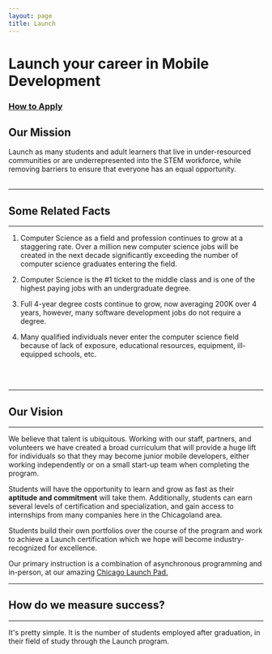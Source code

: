 ```yaml
---
layout: page
title: Launch
---
```

# Launch your career in Mobile Development

### [How to Apply](./student_application)

## Our Mission

<div class="boxBorder">
Launch as many students and adult learners that live in under-resourced communities or are underrepresented into the STEM workforce, while removing barriers to ensure that everyone has an equal opportunity.
</div>
<br>

---
## Some Related Facts
---
1. Computer Science as a field and profession continues to grow at a staggering rate. Over a million new computer science jobs will be created in the next decade significantly exceeding the number of computer science graduates entering the field.

2. Computer Science is the #1 ticket to the middle class and is one of the highest paying jobs with an undergraduate degree.

3. Full 4-year degree costs continue to grow, now averaging 200K over 4 years, however, many software development jobs do not require a degree.

4. Many qualified individuals never enter the computer science field because of lack of exposure, educational resources, equipment, ill-equipped schools, etc.
<br>
<br>

---
## Our Vision
---
We believe that talent is ubiquitous. Working with our staff, partners, and volunteers we have created a broad curriculum that will provide a huge lift for individuals so that they may become junior mobile developers, either working independently or on a small start-up team when completing the program.

Students will have the opportunity to learn and grow as fast as their **aptitude and commitment** will take them. Additionally, students can earn several levels of certification and specialization, and gain access to internships from many companies here in the Chicagoland area.

Students build their own portfolios over the course of the program and work to achieve a Launch certification which we hope will become industry-recognized for excellence.

Our primary instruction is a combination of asynchronous programming and in-person, at our amazing  [Chicago Launch Pad.](./location)

---
## How do we measure success?
---
It's pretty simple. It is the number of students employed after graduation, in their field of study through the Launch program. 
